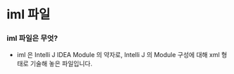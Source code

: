 # iml 파일

### iml 파일은 무엇?

- iml 은 Intelli J IDEA Module 의 약자로, Intelli J 의 Module 구성에 대해 xml 형태로 기술해 놓은 파일입니다.